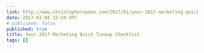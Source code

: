 ```yaml
---
link: http://www.christopherspenn.com/2017/01/your-2017-marketing-quick-tuneup-checklist/
date: 2017-01-04 15:54 UTC
# published: false
published: true
title: Your 2017 Marketing Quick Tuneup Checklist
tags: []
---
```



